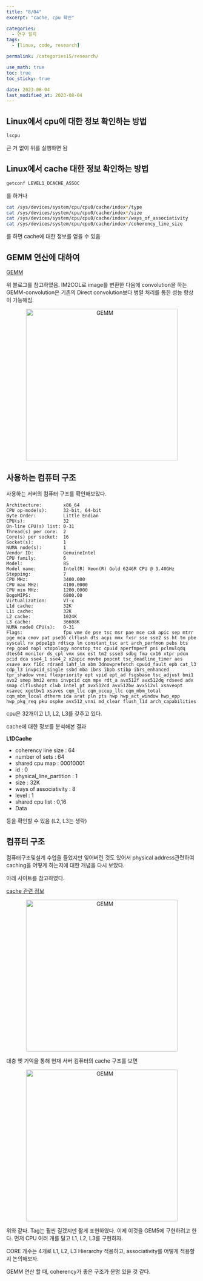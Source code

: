 ```yaml
---
title: "8/04"
excerpt: "cache, cpu 확인"

categories:
  - 연구 일지
tags:
  - [linux, code, research]

permalink: /categories15/research/

use_math: true
toc: true
toc_sticky: true

date: 2023-08-04
last_modified_at: 2023-08-04
---
```


## Linux에서 cpu에 대한 정보 확인하는 방법

```bash
lscpu
```

큰 거 없이 위를 실행하면 됨

## Linux에서 cache 대한 정보 확인하는 방법

```bash
getconf LEVEL1_DCACHE_ASSOC 
```
를 하거나

```bash
cat /sys/devices/system/cpu/cpu0/cache/index*/type
cat /sys/devices/system/cpu/cpu0/cache/index*/size
cat /sys/devices/system/cpu/cpu0/cache/index*/ways_of_associativity
cat /sys/devices/system/cpu/cpu0/cache/index*/coherency_line_size
```
를 하면 cache에 대한 정보를 얻을 수 있음

## GEMM 연산에 대하여

[GEMM](https://computing-jhson.tistory.com/40)

위 블로그를 참고하였음. IM2COL로 image를 변환한 다음에 convolution을 하는 GEMM-convolution은 기존의 Direct convolution보다 병렬 처리를 통한 성능 향상이 가능해짐. 

<p align="center"><img src="../../assets/images/080409.png" width="400px" height="400px" title="GEMM" alt="GEMM" ><img></p>

## 사용하는 컴퓨터 구조

사용하는 서버의 컴퓨터 구조를 확인해보았다.

```
Architecture:        x86_64
CPU op-mode(s):      32-bit, 64-bit
Byte Order:          Little Endian
CPU(s):              32
On-line CPU(s) list: 0-31
Thread(s) per core:  2
Core(s) per socket:  16
Socket(s):           1
NUMA node(s):        1
Vendor ID:           GenuineIntel
CPU family:          6
Model:               85
Model name:          Intel(R) Xeon(R) Gold 6246R CPU @ 3.40GHz
Stepping:            7
CPU MHz:             3400.000
CPU max MHz:         4100.0000
CPU min MHz:         1200.0000
BogoMIPS:            6800.00
Virtualization:      VT-x
L1d cache:           32K
L1i cache:           32K
L2 cache:            1024K
L3 cache:            36608K
NUMA node0 CPU(s):   0-31
Flags:               fpu vme de pse tsc msr pae mce cx8 apic sep mtrr pge mca cmov pat pse36 clflush dts acpi mmx fxsr sse sse2 ss ht tm pbe syscall nx pdpe1gb rdtscp lm constant_tsc art arch_perfmon pebs bts rep_good nopl xtopology nonstop_tsc cpuid aperfmperf pni pclmulqdq dtes64 monitor ds_cpl vmx smx est tm2 ssse3 sdbg fma cx16 xtpr pdcm pcid dca sse4_1 sse4_2 x2apic movbe popcnt tsc_deadline_timer aes xsave avx f16c rdrand lahf_lm abm 3dnowprefetch cpuid_fault epb cat_l3 cdp_l3 invpcid_single ssbd mba ibrs ibpb stibp ibrs_enhanced tpr_shadow vnmi flexpriority ept vpid ept_ad fsgsbase tsc_adjust bmi1 avx2 smep bmi2 erms invpcid cqm mpx rdt_a avx512f avx512dq rdseed adx smap clflushopt clwb intel_pt avx512cd avx512bw avx512vl xsaveopt xsavec xgetbv1 xsaves cqm_llc cqm_occup_llc cqm_mbm_total cqm_mbm_local dtherm ida arat pln pts hwp hwp_act_window hwp_epp hwp_pkg_req pku ospke avx512_vnni md_clear flush_l1d arch_capabilities
```

cpu은 32개이고 L1, L2, L3를 갖추고 있다. 

cache에 대한 정보를 분석해본 결과

**L1DCache**
- coherency line size : 64
- number of sets : 64
- shared cpu map : 00010001
- id : 0
- physical_line_partition : 1
- size : 32K
- ways of associativity : 8
- level : 1
- shared cpu list : 0,16
- Data

등을 확인할 수 있음 (L2, L3는 생략)

## 컴퓨터 구조

컴퓨터구조및설계 수업을 들었지만 잊어버린 것도 있어서 physical address관련하여 caching을 어떻게 하는지에 대한 개념을 다시 보았다.

아래 사이트를 참고하였다.

[cache 관련 정보](https://www.sciencedirect.com/topics/computer-science/cache-line-size)

<p align="center"><img src="../../assets/images/080410.png" width="400px" height="400px" title="GEMM" alt="GEMM" ><img></p>

대충 옛 기억을 통해 현재 서버 컴퓨터의 cache 구조를 보면

<p align="center"><img src="../../assets/images/080411.jpg" width="400px" height="400px" title="GEMM" alt="GEMM" ><img></p>

위와 같다. Tag는 훨씬 길겠지만 짧게 표현하였다. 이제 이것을 GEM5에 구현하려고 한다. 먼저 CPU 여러 개를 달고 L1, L2, L3를 구현하자. 

CORE 개수는 4개로 L1, L2, L3 Hierarchy 적용하고, associativity를 어떻게 적용할지 논의해보자.

GEMM 연산 할 때, coherency가 좋은 구조가 분명 있을 것 같다. 